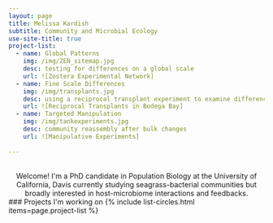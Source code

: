 ```yaml
---
layout: page	
title: Melissa Kardish
subtitle: Community and Microbial Ecology
use-site-title: true	
project-list: 
  - name: Global Patterns
    img: /img/ZEN_sitemap.jpg
    desc: testing for differences on a global scale
    url: ![Zostera Experimental Network]
  - name: Fine Scale Differences
    img: /img/transplants.jpg
    desc: using a reciprocal transplant experiment to examine differences in community assembly
    url: ![Reciprocal Transplants in Bodega Bay]
  - name: Targeted Manipulation
    img: /img/tankexperiments.jpg
    desc: community reassembly after bulk changes
    url: ![Manipulative Experiments]
  
---
```

<br/>
<center>
Welcome! I'm a PhD candidate in Population Biology at the University of California, Davis currently studying seagrass-bacterial communities but broadly interested in host-microbiome interactions and feedbacks.
</center>  
### Projects I'm working on
{% include list-circles.html items=page.project-list %}
